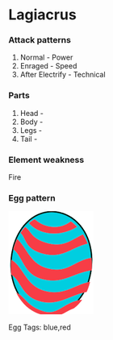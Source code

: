 # Lagiacrus

### Attack patterns
1. Normal - Power
2. Enraged - Speed
3. After Electrify - Technical

### Parts
1. Head - 
2. Body - 
3. Legs - 
4. Tail - 

### Element weakness
Fire 

### Egg pattern
![image info](../assets/lagiacrus.png)

Egg Tags: blue,red